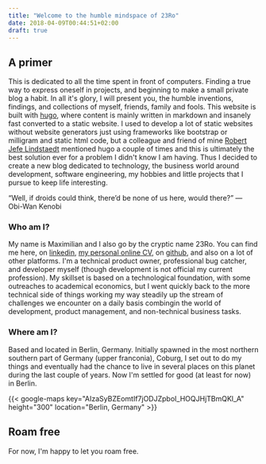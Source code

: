 ```yaml
---
title: "Welcome to the humble mindspace of 23Ro"
date: 2018-04-09T00:44:51+02:00
draft: true
---
```


## A primer
This is dedicated to all the time spent in front of computers. Finding a true way to express oneself in projects, and beginning to make a small private blog a habit. In all it's glory, I will present you, the humble inventions, findings, and collections of myself, friends, family and fools. This website is built with [hugo](https://www.gohugo.io), where content is mainly written in markdown and insanely fast converted to a static website. I used to develop a lot of static websites without website generators just using frameworks like bootstrap or milligram and static html code, but a colleague and friend of mine [Robert Jefe Lindstaedt](https://eljefedelrodeo.com/) mentioned hugo a couple of times and this is ultimately the best solution ever for a problem I didn't know I am having. Thus I decided to create a new blog dedicated to technology, the business world around development, software engineering, my hobbies and little projects that I pursue to keep life interesting.

“Well, if droids could think, there’d be none of us here, would there?” — Obi-Wan Kenobi

### Who am I?
My name is Maximilian and I also go by the cryptic name 23Ro.
You can find me here, on [linkedin](https://www.linkedin.com/in/maximilian-nebl-87219846/), [my personal online CV](http://mndev.info/cv), on [github](https://github.com/23RoMax/), and also on a lot of other platforms. I'm a technical product owner, professional bug catcher, and developer myself (though development is not official my current profession). My skillset is based on a technological foundation, with some outreaches to academical economics, but I went quickly back to the more technical side of things working my way steadily up the stream of challenges we encounter on a daily basis combingin the world of development, product management, and non-technical business tasks. 

### Where am I?
Based and located in Berlin, Germany. Initially spawned in the most northern southern part of Germany (upper franconia), Coburg, I set out to do my things and eventually had the chance to live in several places on this planet during the last couple of years. Now I'm settled for good (at least for now) in Berlin.

{{< google-maps key="AIzaSyBZEomtIf7jODJZpboI_HOQJHjTBmQKl_A" height="300" location="Berlin, Germany" >}}

## Roam free
For now, I'm happy to let you roam free.



